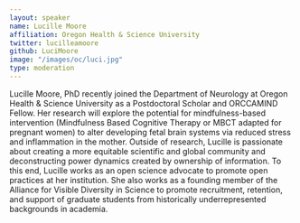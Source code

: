 ```yaml
---
layout: speaker
name: Lucille Moore
affiliation: Oregon Health & Science University
twitter: lucilleamoore
github: LuciMoore
image: "/images/oc/luci.jpg"
type: moderation
---
```


Lucille Moore, PhD recently joined the Department of Neurology at Oregon Health & Science University as a Postdoctoral Scholar and ORCCAMIND Fellow. Her research will explore the potential for mindfulness-based intervention (Mindfulness Based Cognitive Therapy or MBCT adapted for pregnant women) to alter developing fetal brain systems via reduced stress and inflammation in the mother. Outside of research, Lucille is passionate about creating a more equitable scientific and global community and deconstructing power dynamics created by ownership of information. To this end, Lucille works as an open science advocate to promote open practices at her institution. She also works as a founding member of the Alliance for Visible Diversity in Science to promote recruitment, retention, and support of graduate students from historically underrepresented backgrounds in academia.
